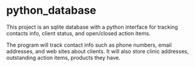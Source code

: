 # python_database
This project is an sqlite database with a python interface for tracking contacts info, client status, and open/closed action items.

The program will track contact info such as phone numbers, email addresses, and web sites about clients.  It will also store clinic addresses, outstanding action items, products they have.
